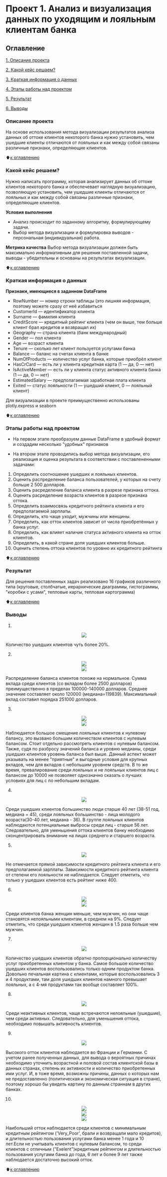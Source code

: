 # Проект 1. Анализ  и визуализация данных по уходящим и лояльным клиентам банка

## Оглавление
[1. Описание проекта](https://github.com/EkaterinaArsa/BankClientsVisual#%D0%BE%D0%BF%D0%B8%D1%81%D0%B0%D0%BD%D0%B8%D0%B5-%D0%BF%D1%80%D0%BE%D0%B5%D0%BA%D1%82%D0%B0)

[2. Какой кейс решаем?](https://github.com/EkaterinaArsa/BankClientsVisual#%D0%BE%D0%BF%D0%B8%D1%81%D0%B0%D0%BD%D0%B8%D0%B5-%D0%BF%D1%80%D0%BE%D0%B5%D0%BA%D1%82%D0%B0)

[3. Краткая информация о данных](https://github.com/EkaterinaArsa/BankClientsVisual#%D0%BE%D0%BF%D0%B8%D1%81%D0%B0%D0%BD%D0%B8%D0%B5-%D0%BF%D1%80%D0%BE%D0%B5%D0%BA%D1%82%D0%B0)

[4. Этапы работы над проектом](https://github.com/EkaterinaArsa/BankClientsVisual#%D0%BE%D0%BF%D0%B8%D1%81%D0%B0%D0%BD%D0%B8%D0%B5-%D0%BF%D1%80%D0%BE%D0%B5%D0%BA%D1%82%D0%B0)

[5. Результат](https://github.com/EkaterinaArsa/BankClientsVisual#%D0%BE%D0%BF%D0%B8%D1%81%D0%B0%D0%BD%D0%B8%D0%B5-%D0%BF%D1%80%D0%BE%D0%B5%D0%BA%D1%82%D0%B0)

[6. Выводы](https://github.com/EkaterinaArsa/BankClientsVisual#%D0%BE%D0%BF%D0%B8%D1%81%D0%B0%D0%BD%D0%B8%D0%B5-%D0%BF%D1%80%D0%BE%D0%B5%D0%BA%D1%82%D0%B0)

### Описание проекта
На основе использования метода визуализации результатов анализа данных об оттоке клиентов некоторого банка нужно установить, чем ушедшие клиенты отличаются от лояльных и как между собой связаны различные признаки, определяющие клиентов. 

:arrow_up:[к оглавлению](https://github.com/EkaterinaArsa/BankClientsVisual#%D0%BE%D0%BF%D0%B8%D1%81%D0%B0%D0%BD%D0%B8%D0%B5-%D0%BF%D1%80%D0%BE%D0%B5%D0%BA%D1%82%D0%B0)


### Какой кейс решаем?
Нужно написать программу, которая анализирует данных об оттоке клиентов некоторого банка и обеспечевает наглядную визуализацию, позволяющую установить, чем ушедшие клиенты отличаются от лояльных и как между собой связаны различные признаки, определяющие клиентов. 

**Условия выполнения**
- Анализ происходит по заданному алгоритму, формулирующему задачи.
- Выбор метода визуализации и формулировка выводов - персональная (индивидуальная) работа.

**Метрика качества**
Выбор метода визуализации должен быть максимально информативным для решения поставленной задачи, выводы - убедительны и основаны на результатах визуализации.

:arrow_up:[к оглавлению](https://github.com/EkaterinaArsa/BankClientsVisual#%D0%BE%D0%BF%D0%B8%D1%81%D0%B0%D0%BD%D0%B8%D0%B5-%D0%BF%D1%80%D0%BE%D0%B5%D0%BA%D1%82%D0%B0)

### Краткая информация о данных

**Признаки, имеющиеся в заданном DataFrame**
- RowNumber — номер строки таблицы (это лишняя информация, поэтому можете сразу от неё избавиться
- CustomerId — идентификатор клиента
- Surname — фамилия клиента
- CreditScore — кредитный рейтинг клиента (чем он выше, тем больше клиент брал кредитов и возвращал их)
- Geography — страна клиента (банк международный)
- Gender — пол клиента
- Age — возраст клиента
- Tenure — сколько лет клиент пользуется услугами банка
- Balance — баланс на счетах клиента в банке
- NumOfProducts — количество услуг банка, которые приобрёл клиент
- HasCrCard — есть ли у клиента кредитная карта (1 — да, 0 — нет)
- IsActiveMember — есть ли у клиента статус активного клиента банка (1 — да, 0 — нет)
- EstimatedSalary — предполагаемая заработная плата клиента
- Exited — статус лояльности (1 — ушедший клиент, 0 — лояльный клиент)

Для визуализации в проекте преимущественно использованы plotly.express и seaborn

:arrow_up:[к оглавлению](https://github.com/EkaterinaArsa/BankClientsVisual#%D0%BE%D0%BF%D0%B8%D1%81%D0%B0%D0%BD%D0%B8%D0%B5-%D0%BF%D1%80%D0%BE%D0%B5%D0%BA%D1%82%D0%B0)


### Этапы работы над проектом

* На первом этапе преобразуем данные DataFrame в удобный формат и создадим несколько "удобных" признаков

* На втором этапе проводились выбор метода визуализации, его реализация и оценка результата в соответствии с поставлененными задачами: 

1. Определить соотношение ушедших и лояльных клиентов.
2. Оценить распределение баланса пользователей, у которых на счету больше 2 500 долларов.
3. Оценить расределение баланса клиента в разрезе признака оттока. 
4. Оценить расределение возраста клиентов в разрезе признака оттока.
5. Определить взаимосвязь кредитного рейтинга клиента и его предполагаемой зарплаты.
6. Определить, кто чаще уходит, мужчины или женщины.
7. Определить, как отток клиентов зависит от числа приобретённых у банка услуг.
8. Определить, как влияет наличие статуса активного клиента на отток клиентов.
9. Определить, в какой стране доля ушедших клиентов больше.
10. Оценить степень оттока клиентов по уровню их кредитного рейтинга


:arrow_up:[к оглавлению](https://github.com/EkaterinaArsa/BankClientsVisual#%D0%BE%D0%BF%D0%B8%D1%81%D0%B0%D0%BD%D0%B8%D0%B5-%D0%BF%D1%80%D0%BE%D0%B5%D0%BA%D1%82%D0%B0)


### Результат

Для решения поставленных задач реализовано 16 графиков различного типа (круговые, столбчатые, иерархические диаграммы, гистограммы, "коробки с усами", тепловые карты, тепловая картограмма)

:arrow_up:[к оглавлению](https://github.com/EkaterinaArsa/BankClientsVisual#%D0%BE%D0%BF%D0%B8%D1%81%D0%B0%D0%BD%D0%B8%D0%B5-%D0%BF%D1%80%D0%BE%D0%B5%D0%BA%D1%82%D0%B0)

### Выводы
1.
<center> <img src=https://github.com/EkaterinaArsa/BankClientsVisual/blob/master/%D0%B4%D0%B8%D0%B0%D0%B3%D1%80%D0%B0%D0%BC%D0%BC%D0%B01.png> </center>

Количество ушедших клиентов чуть более 20%.

2.
<center> <img src=https://github.com/EkaterinaArsa/BankClientsVisual/blob/master/%D0%B4%D0%B8%D0%B0%D0%B3%D1%80%D0%B0%D0%BC%D0%BC%D0%B0%202.1.png> </center>
<center> <img src=https://github.com/EkaterinaArsa/BankClientsVisual/blob/master/%D0%B4%D0%B8%D0%B0%D0%B3%D1%80%D0%B0%D0%BC%D0%BC%D0%B0%202.2.png> </center>

Распределение баланса клиентов похоже на нормальное. Сумма вклада среди клиентов (со вкладом более 2500 долларов) преимущественно в пределах 100000-140000 долларов.  Среднее значение составляет около 120000 (медиана=119839). Максимальный вклад составил порядка 251000 долларов.

3.
<center> <img src=https://github.com/EkaterinaArsa/BankClientsVisual/blob/master/%D0%B4%D0%B8%D0%B0%D0%B3%D1%80%D0%B0%D0%BC%D0%BC%D0%B0%203.1.png> </center>
<center> <img src=https://github.com/EkaterinaArsa/BankClientsVisual/blob/master/%D0%B4%D0%B8%D0%B0%D0%B3%D1%80%D0%B0%D0%BC%D0%BC%D0%B0%203.2.png> </center>

Наблюдается большое смещение лояльных клиентов к нулевому балансу, это вызвано большим количеством клиентов с нулевым балансом. Стоит отдельно рассмотреть клиентов с нулевым балансом. Также, судя по разбросу значений баланса и уровню медианы, среди ушедших клиентов уровень баланса был выше. Данный аспект может указывать на менее "приятные" и выгодные условия для крупных вкладов, чем для вкладов с небольшим уровнем средств. В то же время, превалирование среди лояльных и не лояльных клиентов лиц с балансом до 10000 не позволяет однозначно сказать о лучших условиях для лиц с по небольшим вкладам.

4.
<center> <img src=https://github.com/EkaterinaArsa/BankClientsVisual/blob/master/%D0%B4%D0%B8%D0%B0%D0%B3%D1%80%D0%B0%D0%BC%D0%BC%D0%B0%204.1.png> </center>

Cреди ушедших клиентов большинство люди старше 40 лет (38-51 год, медиана = 45), среди лояльных большинство - лица молодого возраста(30-40 лет, медиана - 36). В группе лояльных клиентов наблюдаются потенциальные выбросы среди лиц - старше 56 лет. Следовательно, для уменьшения оттока клиентов банку необходимо сконцентрировать внимание на лицах среднего и старшего возраста.

5.
<center> <img src=https://github.com/EkaterinaArsa/BankClientsVisual/blob/master/%D0%B4%D0%B8%D0%B0%D0%B3%D1%80%D0%B0%D0%BC%D0%BC%D0%B0%205.1.png> </center>

Не отмечается прямой зависимости кредитного рейтинга клиента и его предполагаемой зарплаты. Зависимости кредитного рейтинга клиента от степени его лояльности не наблюдается. Следует отметить, что только у ушедших клиентов есть рейтинг ниже 400.

6.
<center> <img src=https://github.com/EkaterinaArsa/BankClientsVisual/blob/master/%D0%B4%D0%B8%D0%B0%D0%B3%D1%80%D0%B0%D0%BC%D0%BC%D0%B0%206.1.png> </center>
<center> <img src=https://github.com/EkaterinaArsa/BankClientsVisual/blob/master/%D0%B4%D0%B8%D0%B0%D0%B3%D1%80%D0%B0%D0%BC%D0%BC%D0%B0%206.2.png> </center>

Среди клиентов банка женщин меньше, чем мужчин, но они чаще становятся нелояльными клиентам, в среднем на 9%. Следует отметить, что среди ушедших клиентов женщин в 1.5 раза больше чем мужчин.

7.
<center> <img src=https://github.com/EkaterinaArsa/BankClientsVisual/blob/master/%D0%B4%D0%B8%D0%B0%D0%B3%D1%80%D0%B0%D0%BC%D0%BC%D0%B0%207.1.png> </center>

Количество ушедших клиентов обратно пропорционально количеству услуг приобретенных клиентом у банка. Самое большое количество ушедших клиентов воспользовались только одним продуктом банка. Довольно печальная картина с клиентами, которые воспользовались 3 и 4 продуктами, там доля ушедших клиентов намного превышает лояльных, а с 4-мя продуктами так вообще составляет 100%.

8.
<center> <img src=https://github.com/EkaterinaArsa/BankClientsVisual/blob/master/%D0%B4%D0%B8%D0%B0%D0%B3%D1%80%D0%B0%D0%BC%D0%BC%D0%B0%208.1.png> </center>

Среди неактивных клиентов, чаще встречаются нелояльные (ушедшие), чем среди активных. Следовательно, для уменьшения оттока, необходимо  повышать активность клиентов.

9.
<center> <img src=https://github.com/EkaterinaArsa/BankClientsVisual/blob/master/%D0%B4%D0%B8%D0%B0%D0%B3%D1%80%D0%B0%D0%BC%D0%BC%D0%B0%209.1.png> </center>

Высокого отток клиентов наблюдается во Франции и Германии. С учетом ранее полученных данных, для вывода о вероятных причинах  необходимо уточнить возрастной и половой состав клиентской базы в данных странах, степень их активности и количество приобретенных ими услуг. И, в тоже время, возможны причины, данных о которых нам не предоставленно (политическая и экономическая ситуация в стране), поэтому хорошо бы увидеть картину по данным страннам в других банках.

10.
<center> <img src=https://github.com/EkaterinaArsa/BankClientsVisual/blob/master/%D0%B4%D0%B8%D0%B0%D0%B3%D1%80%D0%B0%D0%BC%D0%BC%D0%B0%2010.1.png> </center>
<center> <img src=https://github.com/EkaterinaArsa/BankClientsVisual/blob/master/%D0%B4%D0%B8%D0%B0%D0%B3%D1%80%D0%B0%D0%BC%D0%BC%D0%B0%2010.2.png> </center>
<center> <img src=https://github.com/EkaterinaArsa/BankClientsVisual/blob/master/%D0%B4%D0%B8%D0%B0%D0%B3%D1%80%D0%B0%D0%BC%D0%BC%D0%B0%2010.3.png> </center>

Наибольший отток наблюдается среди клиентов с минимальным кредитным рейтингом ('Very_Poor', брали и возвращали мало кредитов), и длительностью пользования услугами банка менее 1 года и 10 лет.Если не учитывать клиентов с нулевым балансом, то среди клиентов с отличным ("Exelent")кредитным рейтингом и длительностью пользования услугами банка до года, 6 лет и более 9 лет также наблюдается достаточно высокий отток.

:arrow_up:[к оглавлению](https://github.com/EkaterinaArsa/BankClientsVisual#%D0%BE%D0%BF%D0%B8%D1%81%D0%B0%D0%BD%D0%B8%D0%B5-%D0%BF%D1%80%D0%BE%D0%B5%D0%BA%D1%82%D0%B0)